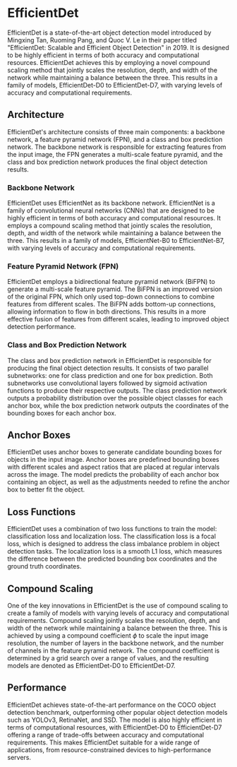 # EfficientDet

EfficientDet is a state-of-the-art object detection model introduced by Mingxing Tan, Ruoming Pang, and Quoc V. Le in their paper titled "EfficientDet: Scalable and Efficient Object Detection" in 2019. It is designed to be highly efficient in terms of both accuracy and computational resources. EfficientDet achieves this by employing a novel compound scaling method that jointly scales the resolution, depth, and width of the network while maintaining a balance between the three. This results in a family of models, EfficientDet-D0 to EfficientDet-D7, with varying levels of accuracy and computational requirements.

## Architecture

EfficientDet's architecture consists of three main components: a backbone network, a feature pyramid network (FPN), and a class and box prediction network. The backbone network is responsible for extracting features from the input image, the FPN generates a multi-scale feature pyramid, and the class and box prediction network produces the final object detection results.

### Backbone Network

EfficientDet uses EfficientNet as its backbone network. EfficientNet is a family of convolutional neural networks (CNNs) that are designed to be highly efficient in terms of both accuracy and computational resources. It employs a compound scaling method that jointly scales the resolution, depth, and width of the network while maintaining a balance between the three. This results in a family of models, EfficientNet-B0 to EfficientNet-B7, with varying levels of accuracy and computational requirements.

### Feature Pyramid Network (FPN)

EfficientDet employs a bidirectional feature pyramid network (BiFPN) to generate a multi-scale feature pyramid. The BiFPN is an improved version of the original FPN, which only used top-down connections to combine features from different scales. The BiFPN adds bottom-up connections, allowing information to flow in both directions. This results in a more effective fusion of features from different scales, leading to improved object detection performance.

### Class and Box Prediction Network

The class and box prediction network in EfficientDet is responsible for producing the final object detection results. It consists of two parallel subnetworks: one for class prediction and one for box prediction. Both subnetworks use convolutional layers followed by sigmoid activation functions to produce their respective outputs. The class prediction network outputs a probability distribution over the possible object classes for each anchor box, while the box prediction network outputs the coordinates of the bounding boxes for each anchor box.

## Anchor Boxes

EfficientDet uses anchor boxes to generate candidate bounding boxes for objects in the input image. Anchor boxes are predefined bounding boxes with different scales and aspect ratios that are placed at regular intervals across the image. The model predicts the probability of each anchor box containing an object, as well as the adjustments needed to refine the anchor box to better fit the object.

## Loss Functions

EfficientDet uses a combination of two loss functions to train the model: classification loss and localization loss. The classification loss is a focal loss, which is designed to address the class imbalance problem in object detection tasks. The localization loss is a smooth L1 loss, which measures the difference between the predicted bounding box coordinates and the ground truth coordinates.

## Compound Scaling

One of the key innovations in EfficientDet is the use of compound scaling to create a family of models with varying levels of accuracy and computational requirements. Compound scaling jointly scales the resolution, depth, and width of the network while maintaining a balance between the three. This is achieved by using a compound coefficient $\phi$ to scale the input image resolution, the number of layers in the backbone network, and the number of channels in the feature pyramid network. The compound coefficient is determined by a grid search over a range of values, and the resulting models are denoted as EfficientDet-D0 to EfficientDet-D7.

## Performance

EfficientDet achieves state-of-the-art performance on the COCO object detection benchmark, outperforming other popular object detection models such as YOLOv3, RetinaNet, and SSD. The model is also highly efficient in terms of computational resources, with EfficientDet-D0 to EfficientDet-D7 offering a range of trade-offs between accuracy and computational requirements. This makes EfficientDet suitable for a wide range of applications, from resource-constrained devices to high-performance servers.
